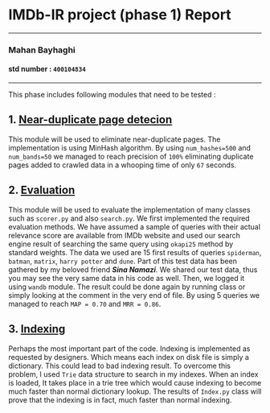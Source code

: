 # IMDb-IR project (phase 1) Report
____________
### Mahan Bayhaghi
#### std number :  `400104834`
____________

This phase includes following modules that need to be tested :

## 1. [Near-duplicate page detecion](./LSH.py)
This module will be used to eliminate near-duplicate pages. 
The implementation is using MinHash algorithm. By using 
`num_hashes=500` and `num_bands=50` we managed to reach precision
of `100%` eliminating duplicate pages added to crawled 
data in a whooping time of only `67` seconds.

## 2. [Evaluation](./utility/evaluation.py)
This module will be used to evaluate the implementation of many classes
such as `scorer.py` and also `search.py`. We first implemented 
the required evaluation methods. We have assumed a sample of queries
with their actual relevance score are available from IMDb website and
used our search engine result of searching the same query using 
`okapi25` method by standard weights.
The data we used are 15 first results of queries `spiderman`, `batman`, 
`matrix`, `harry potter` and `dune`. Part of this test data 
has been gathered by my beloved friend **_Sina Namazi_**. 
We shared our test data, thus you may see the very same data
in his code as well. 
Then, we logged it using `wandb` module.
The result could be done again by running class or simply looking
at the comment in the very end of file. By using 5 queries we managed 
to reach `MAP = 0.70` and `MRR = 0.86`.

## 3. [Indexing](./indexer/)
Perhaps the most important part of the code. Indexing is implemented
as requested by designers. Which means each index on disk file is 
simply a dictionary. This could lead to bad indexing result. To overcome
this problem, I used `Trie` data structure to search in my indexes. 
When an index is loaded, It takes place in a trie tree which would
cause indexing to become much faster than normal dictionary lookup.
The results of `Index.py` class will prove that the indexing is in
fact, much faster than normal indexing. 